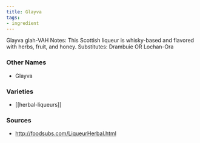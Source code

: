 ```yaml
---
title: Glayva
tags:
- ingredient
---
```

Glayva glah-VAH Notes: This Scottish liqueur is whisky-based and flavored with herbs, fruit, and honey. Substitutes: Drambuie OR Lochan-Ora

### Other Names

* Glayva

### Varieties

* [[herbal-liqueurs]]

### Sources
* http://foodsubs.com/LiqueurHerbal.html
